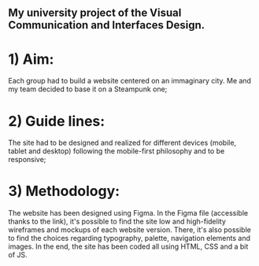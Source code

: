 ## My university project of the Visual Communication and Interfaces Design.

# 1) Aim: 
Each group had to build a website centered on an immaginary city. Me and my team decided to base it on a Steampunk one;

# 2) Guide lines: 
The site had to be designed and realized for different devices (mobile, tablet and desktop) following the mobile-first philosophy and to be responsive; 

# 3) Methodology: 
The website has been designed using Figma. In the Figma file (accessible thanks to the link), it's possible to find 
the site low and high-fidelity wireframes and mockups of each website version. There, it's also possible to find the choices regarding 
typography, palette, navigation elements and images. In the end, the site has been coded all using HTML, CSS and a bit of JS.

